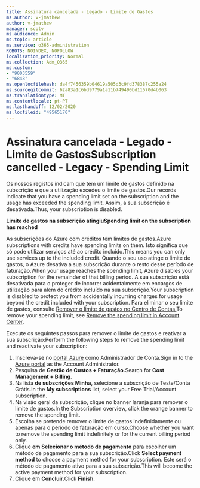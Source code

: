 ```yaml
---
title: Assinatura cancelada - Legado - Limite de Gastos
ms.author: v-jmathew
author: v-jmathew
manager: scotv
ms.audience: Admin
ms.topic: article
ms.service: o365-administration
ROBOTS: NOINDEX, NOFOLLOW
localization_priority: Normal
ms.collection: Adm_O365
ms.custom:
- "9003559"
- "6848"
ms.openlocfilehash: da4f7456359b04619a505d3c9fd378387c255a24
ms.sourcegitcommit: 62a83a1c6bd9779a1a11b749490bd11670d4b063
ms.translationtype: MT
ms.contentlocale: pt-PT
ms.lasthandoff: 12/02/2020
ms.locfileid: "49565170"
---
```

# <a name="subscription-cancelled---legacy---spending-limit"></a><span data-ttu-id="d9553-102">Assinatura cancelada - Legado - Limite de Gastos</span><span class="sxs-lookup"><span data-stu-id="d9553-102">Subscription cancelled - Legacy - Spending Limit</span></span>

<span data-ttu-id="d9553-103">Os nossos registos indicam que tem um limite de gastos definido na subscrição e que a utilização excedeu o limite de gastos.</span><span class="sxs-lookup"><span data-stu-id="d9553-103">Our records indicate that you have a spending limit set on the subscription and the usage has exceeded the spending limit.</span></span> <span data-ttu-id="d9553-104">Assim, a sua subscrição é desativada.</span><span class="sxs-lookup"><span data-stu-id="d9553-104">Thus, your subscription is disabled.</span></span>

<span data-ttu-id="d9553-105">**Limite de gastos na subscrição atingiu**</span><span class="sxs-lookup"><span data-stu-id="d9553-105">**Spending limit on the subscription has reached**</span></span>

<span data-ttu-id="d9553-106">As subscrições do Azure com créditos têm limites de gastos.</span><span class="sxs-lookup"><span data-stu-id="d9553-106">Azure subscriptions with credits have spending limits on them.</span></span> <span data-ttu-id="d9553-107">Isto significa que só pode utilizar serviços até ao crédito incluído.</span><span class="sxs-lookup"><span data-stu-id="d9553-107">This means you can only use services up to the included credit.</span></span> <span data-ttu-id="d9553-108">Quando o seu uso atinge o limite de gastos, o Azure desativa a sua subscrição durante o resto desse período de faturação.</span><span class="sxs-lookup"><span data-stu-id="d9553-108">When your usage reaches the spending limit, Azure disables your subscription for the remainder of that billing period.</span></span> <span data-ttu-id="d9553-109">A sua subscrição está desativada para o proteger de incorrer acidentalmente em encargos de utilização para além do crédito incluído na sua subscrição.</span><span class="sxs-lookup"><span data-stu-id="d9553-109">Your subscription is disabled to protect you from accidentally incurring charges for usage beyond the credit included with your subscription.</span></span> <span data-ttu-id="d9553-110">Para eliminar o seu limite de gastos, consulte [Remover o limite de gastos no Centro de Contas.](https://docs.microsoft.com/azure/cost-management-billing/manage/spending-limit#remove)</span><span class="sxs-lookup"><span data-stu-id="d9553-110">To remove your spending limit, see [Remove the spending limit in Account Center](https://docs.microsoft.com/azure/cost-management-billing/manage/spending-limit#remove).</span></span>

<span data-ttu-id="d9553-111">Execute os seguintes passos para remover o limite de gastos e reativar a sua subscrição:</span><span class="sxs-lookup"><span data-stu-id="d9553-111">Perform the following steps to remove the spending limit and reactivate your subscription:</span></span>

1. <span data-ttu-id="d9553-112">Inscreva-se no [portal Azure](https://portal.azure.com/) como Administrador de Conta.</span><span class="sxs-lookup"><span data-stu-id="d9553-112">Sign in to the [Azure portal](https://portal.azure.com/) as the Account Administrator.</span></span>
2. <span data-ttu-id="d9553-113">Pesquisa de **Gestão de Custos + Faturação.**</span><span class="sxs-lookup"><span data-stu-id="d9553-113">Search for **Cost Management + Billing**.</span></span>
3. <span data-ttu-id="d9553-114">Na lista **de subscrições Minha,** selecione a subscrição de Teste/Conta Grátis.</span><span class="sxs-lookup"><span data-stu-id="d9553-114">In the **My subscriptions** list, select your Free Trial/Account subscription.</span></span>
4. <span data-ttu-id="d9553-115">Na visão geral da subscrição, clique no banner laranja para remover o limite de gastos.</span><span class="sxs-lookup"><span data-stu-id="d9553-115">In the Subscription overview, click the orange banner to remove the spending limit.</span></span>
5. <span data-ttu-id="d9553-116">Escolha se pretende remover o limite de gastos indefinidamente ou apenas para o período de faturação em curso.</span><span class="sxs-lookup"><span data-stu-id="d9553-116">Choose whether you want to remove the spending limit indefinitely or for the current billing period only.</span></span>
6. <span data-ttu-id="d9553-117">Clique **em Selecionar o método de pagamento** para escolher um método de pagamento para a sua subscrição.</span><span class="sxs-lookup"><span data-stu-id="d9553-117">Click **Select payment method** to choose a payment method for your subscription.</span></span> <span data-ttu-id="d9553-118">Este será o método de pagamento ativo para a sua subscrição.</span><span class="sxs-lookup"><span data-stu-id="d9553-118">This will become the active payment method for your subscription.</span></span>
7. <span data-ttu-id="d9553-119">Clique em **Concluir**.</span><span class="sxs-lookup"><span data-stu-id="d9553-119">Click **Finish**.</span></span>
